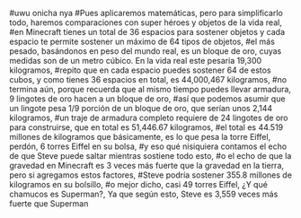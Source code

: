 #uwu onicha nya 
#Pues  aplicaremos matemáticas, pero para simplificarlo todo, haremos comparaciones con super héroes y objetos de la vida real, 
#en Minecraft tienes un total de 36 espacios para sostener objetos y cada espacio te permite sostener un máximo de 64 tipos de objetos, 
#el más pesado, basándonos en peso del mundo real, es un bloque de oro, cuyas medidas son de un metro cúbico. En la vida real este pesaria 19,300 kilogramos, 
#repito que en cada espacio puedes sostener 64 de estos cubos, y como tienes 36 espacios en total, es 44,000,467 kilogramos, 
#no termina aún, porque recuerda que al mismo tiempo puedes llevar armadura, 9 lingotes de oro hacen a un bloque de oro, 
#así que podemos asumir que un lingote pesa 1/9 porción de un bloque de oro, que serían unos 2,144 kilogramos, 
#un traje de armadura completo requiere de 24 lingotes de oro para construirse, que en total es 51,446.67 kilogramos,
#el total es 44.519 millones de kilogramos que básicamente, es lo que pesa la torre Eiffel, perdón, 6 torres Eiffel en su bolsa, 
#y eso qué nisiquiera contamos el echo de que Steve puede saltar mientras sostiene todo esto, 
#o el echo de que la gravedad en Minecraft es 3 veces más fuerte que la gravedad en la tierra, pero si agregamos estos factores, 
#Steve podría sostener 355.8 millones de kilogramos en su bolsillo, 
#o mejor dicho, casi 49 torres Eiffel, ¿Y qué chamucos es Superman?, Ya que según esto, Steve es 3,559 veces más fuerte que Superman
